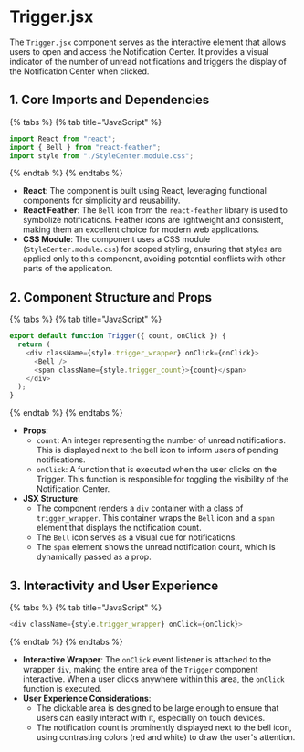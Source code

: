 # Trigger.jsx

The `Trigger.jsx` component serves as the interactive element that allows users to open and access the Notification Center. It provides a visual indicator of the number of unread notifications and triggers the display of the Notification Center when clicked.

## 1. **Core Imports and Dependencies**

{% tabs %}
{% tab title="JavaScript" %}
```javascript
import React from "react";
import { Bell } from "react-feather";
import style from "./StyleCenter.module.css";
```
{% endtab %}
{% endtabs %}

* **React**: The component is built using React, leveraging functional components for simplicity and reusability.
* **React Feather**: The `Bell` icon from the `react-feather` library is used to symbolize notifications. Feather icons are lightweight and consistent, making them an excellent choice for modern web applications.
* **CSS Module**: The component uses a CSS module (`StyleCenter.module.css`) for scoped styling, ensuring that styles are applied only to this component, avoiding potential conflicts with other parts of the application.

## 2. **Component Structure and Props**

{% tabs %}
{% tab title="JavaScript" %}
```javascript
export default function Trigger({ count, onClick }) {
  return (
    <div className={style.trigger_wrapper} onClick={onClick}>
      <Bell />
      <span className={style.trigger_count}>{count}</span>
    </div>
  );
}
```
{% endtab %}
{% endtabs %}

* **Props**:
  * `count`: An integer representing the number of unread notifications. This is displayed next to the bell icon to inform users of pending notifications.
  * `onClick`: A function that is executed when the user clicks on the Trigger. This function is responsible for toggling the visibility of the Notification Center.
* **JSX Structure**:
  * The component renders a `div` container with a class of `trigger_wrapper`. This container wraps the `Bell` icon and a `span` element that displays the notification count.
  * The `Bell` icon serves as a visual cue for notifications.
  * The `span` element shows the unread notification count, which is dynamically passed as a prop.

## 3. **Interactivity and User Experience**

{% tabs %}
{% tab title="JavaScript" %}
```javascript
<div className={style.trigger_wrapper} onClick={onClick}>
```
{% endtab %}
{% endtabs %}

* **Interactive Wrapper**: The `onClick` event listener is attached to the wrapper `div`, making the entire area of the `Trigger` component interactive. When a user clicks anywhere within this area, the `onClick` function is executed.
* **User Experience Considerations**:
  * The clickable area is designed to be large enough to ensure that users can easily interact with it, especially on touch devices.
  * The notification count is prominently displayed next to the bell icon, using contrasting colors (red and white) to draw the user's attention.

